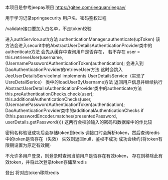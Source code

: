 本项目是参考jeepay项目
https://gitee.com/jeequan/jeepay/


用于学习记录springsecurity
用户名、密码鉴权过程

/validate接口要加入白名单，不走token校验

进入authService.auth方法
authenticationManager.authenticate(upToken)
该方法会进入securit中的AbstractUserDetailsAuthenticationProvider类中的authenticate方法
会先从缓存中查询用户是否存在，
若不存在
user = this.retrieveUser(username, (UsernamePasswordAuthenticationToken)authentication);
会进入到 DaoAuthenticationProvider的retrieveUser方法
这时会跳入JeeUserDetailsServiceImpl implements UserDetailsService（实现了UsreDetailSerice）
类中的loadUserByUsername方法
返回用户信息并继续执行AbstractUserDetailsAuthenticationProvider类中的authenticate方法
this.preAuthenticationChecks.check(user);
this.additionalAuthenticationChecks(user, (UsernamePasswordAuthenticationToken)authentication);
DaoAuthenticationProvider类中的additionalAuthenticationChecks
if (!this.passwordEncoder.matches(presentedPassword, userDetails.getPassword()))
这两行会校验输入的密码和数据库中的作比较


密码名称验证成功后会存储token到redis
调接口时会解析token，然后查询redis中的token是否存在（失效）
失效则返回null，鉴权不成功
成功会续约(将token有限期设置为原定有效期)

不允许多用户登录，则登录时查询当前用户是否存在有效token，
存在则移除此有效token，并将此次登录token存储至redis



登出
将对应token移除redis
